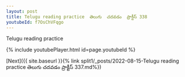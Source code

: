 ```yaml
---
layout: post
title: Telugu reading practice  తెలుగు  చదవడం  ప్రాక్టీస్ 338
youtubeId: f7OsChVFqgo
---
```

 
 
Telugu reading practice
 
 
 
 
 


{% include youtubePlayer.html id=page.youtubeId %}
 
[Next]({{ site.baseurl }}{% link  split1/_posts/2022-08-15-Telugu reading practice  తెలుగు  చదవడం  ప్రాక్టీస్ 337.md%})
 
